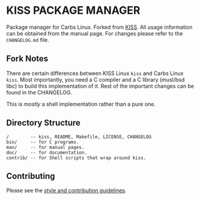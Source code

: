 KISS PACKAGE MANAGER
================================================================================

Package manager for Carbs Linux. Forked from [KISS]. All usage information can
be obtained from the manual page. For changes please refer to the `CHANGELOG.md`
file.

[KISS]: https://github.com/kisslinux/kiss


Fork Notes
--------------------------------------------------------------------------------

There are certain differences between KISS Linux `kiss` and Carbs Linux `kiss`.
Most importantly, you need a C compiler and a C library (musl/bsd libc) to build
this implementation of it. Rest of the important changes can be found in the
CHANGELOG.

This is _mostly_ a shell implementation rather than a pure one.


Directory Structure
--------------------------------------------------------------------------------

    /        -- kiss, README, Makefile, LICENSE, CHANGELOG
    bin/     -- for C programs.
    man/     -- for manual pages.
    doc/     -- for documentation.
    contrib/ -- for Shell scripts that wrap around kiss.


Contributing
--------------------------------------------------------------------------------

Please see the [style and contribution guidelines].

[style and contribution guidelines]: https://github.com/carbslinux/contributing
